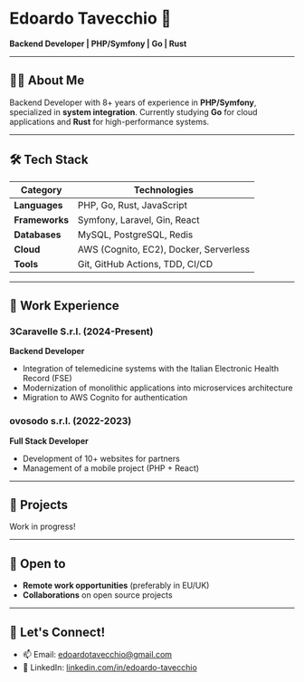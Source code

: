 # Edoardo Tavecchio 👋

**Backend Developer | PHP/Symfony | Go | Rust**

---
## 👨‍💻 About Me

Backend Developer with 8+ years of experience in **PHP/Symfony**, specialized in **system integration**.
Currently studying **Go** for cloud applications and **Rust** for high-performance systems.

---
## 🛠 Tech Stack

| Category       | Technologies                                                                 |
|----------------|-----------------------------------------------------------------------------|
| **Languages**  | PHP, Go, Rust, JavaScript                                                   |
| **Frameworks** | Symfony, Laravel, Gin, React                                                |
| **Databases**  | MySQL, PostgreSQL, Redis                                                    |
| **Cloud**      | AWS (Cognito, EC2), Docker, Serverless                                      |
| **Tools**      | Git, GitHub Actions, TDD, CI/CD                                             |

---
## 💼 Work Experience

### **3Caravelle S.r.l.** (2024-Present)
**Backend Developer**
- Integration of telemedicine systems with the Italian Electronic Health Record (FSE)
- Modernization of monolithic applications into microservices architecture
- Migration to AWS Cognito for authentication

### **ovosodo s.r.l.** (2022-2023)
**Full Stack Developer**
- Development of 10+ websites for partners
- Management of a mobile project (PHP + React)

---
## 🚀 Projects

Work in progress!

---
## 🤝 Open to

- **Remote work opportunities** (preferably in EU/UK)
- **Collaborations** on open source projects

---
## 📅 Let's Connect!

- 📫 Email: edoardotavecchio@gmail.com
- 💬 LinkedIn: [linkedin.com/in/edoardo-tavecchio](https://www.linkedin.com/in/edoardo-tavecchio)
